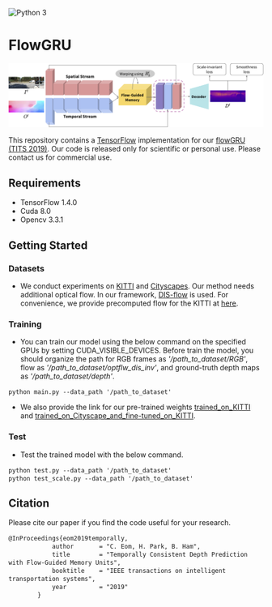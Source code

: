 ![Python 3](https://img.shields.io/badge/python-3-green.svg)

# FlowGRU

![flowGRU](./images/timestep.png)

This repository contains a [TensorFlow](https://www.tensorflow.org/) implementation for our [flowGRU (TITS 2019)](https://cvlab-yonsei.github.io/projects/FlowGRU/). Our code is released only for scientific or personal use. Please contact us for commercial use.

## Requirements

- TensorFlow 1.4.0
- Cuda 8.0
- Opencv 3.3.1

## Getting Started

### Datasets
- We conduct experiments on [KITTI](http://www.cvlibs.net/datasets/kitti/) and [Cityscapes](https://www.cityscapes-dataset.com/). Our method needs additional optical flow. In our framework, [DIS-flow](https://github.com/tikroeger/OF_DIS) is used. For convenience, we provide precomputed flow for the KITTI at [here](https://drive.google.com/open?id=1IiK7XwRdWQYJ5-IKik2L-7VQ0FEOYu9J).

### Training
- You can train our model using the below command on the specified GPUs by setting CUDA_VISIBLE_DEVICES. Before train the model, you should organize the path for RGB frames as *'/path_to_dataset/RGB'*, flow as *'/path_to_dataset/optflw_dis_inv'*, and ground-truth depth maps as *'/path_to_dataset/depth'*.
```
python main.py --data_path '/path_to_dataset'
```
- We also provide the link for our pre-trained weights [trained_on_KITTI](https://drive.google.com/file/d/1IYHORs4LI8o3h1XGGsLCBuf7X-Tr_52g/view?usp=sharing) and [trained_on_Cityscape_and_fine-tuned_on_KITTI](https://drive.google.com/open?id=1A2JcwoVg8D1tJTPmwz1Zb1vKrdVfI6hF). 

### Test
- Test the trained model with the below command.
```
python test.py --data_path '/path_to_dataset'
python test_scale.py --data_path '/path_to_dataset'
```

## Citation
Please cite our paper if you find the code useful for your research.
```
@InProceedings{eom2019temporally,
	        author       = "C. Eom, H. Park, B. Ham",
	        title        = "Temporally Consistent Depth Prediction with Flow-Guided Memory Units",
	        booktitle    = "IEEE transactions on intelligent transportation systems",
	        year         = "2019"
		}
```
